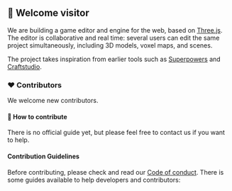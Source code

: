 ## 👋 Welcome visitor

We are building a game editor and engine for the web, based on [Three.js](https://threejs.org/).
The editor is collaborative and real time: several users can edit the same project simultaneously, including 3D models, voxel maps, and scenes.

The project takes inspiration from earlier tools such as [Superpowers](https://github.com/superpowers) and [Craftstudio](https://sparklinlabs.itch.io/craftstudio).

### ❤️ Contributors

We welcome new contributors.

#### 🐤 How to contribute

There is no official guide yet, but please feel free to contact us if you want to help.

#### Contribution Guidelines

Before contributing, please check and read our [Code of conduct](https://github.com/JollyPixel/governance/blob/main/COC_POLICY.md). There is some guides available to help developers and contributors:

